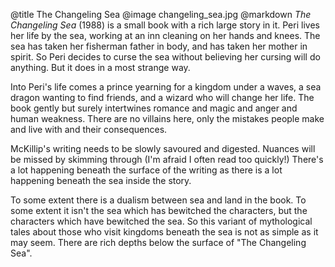 @title		The Changeling Sea
@image		changeling_sea.jpg
@markdown
*The Changeling Sea* (1988) is a small book with a rich large
story in it.  Peri lives her life by the sea, working at an
inn cleaning on her hands and knees.  The sea has taken her
fisherman father in body, and has taken her mother in spirit.
So Peri decides to curse the sea without believing her cursing
will do anything.  But it does in a most strange way.

Into Peri's life comes a prince yearning for a kingdom
under a waves, a sea dragon wanting to find friends, and a
wizard who will change her life.  The book gently but surely
intertwines romance and magic and anger and human weakness.
There are no villains here, only the mistakes people make
and live with and their consequences.

McKillip's writing needs to be slowly savoured and digested.
Nuances will be missed by skimming through (I'm afraid I often
read too quickly!)  There's a lot happening beneath the surface
of the writing as there is a lot happening beneath the sea
inside the story.

To some extent there is a dualism between sea and land in
the book.  To some extent it isn't the sea which has bewitched
the characters, but the characters which have bewitched the
sea.  So this variant of mythological tales about those who
visit kingdoms beneath the sea is not as simple as it may
seem.  There are rich depths below the surface of "The
Changeling Sea".
